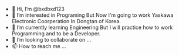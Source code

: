 - 👋 Hi, I’m @bxdbxd123
- 👀 I’m interested in Programing But Now I'm going to work Yaskawa Electronic Coorperation In Dongtan of Korea.
- 🌱 I’m currently learning Engineering But I will practice how to work Programming and to be a Developer.
- 💞️ I’m looking to collaborate on ...
- 📫 How to reach me ...

<!---
bxdbxd123/bxdbxd123 is a ✨ special ✨ repository because its `README.md` (this file) appears on your GitHub profile.
You can click the Preview link to take a look at your changes.
--->
